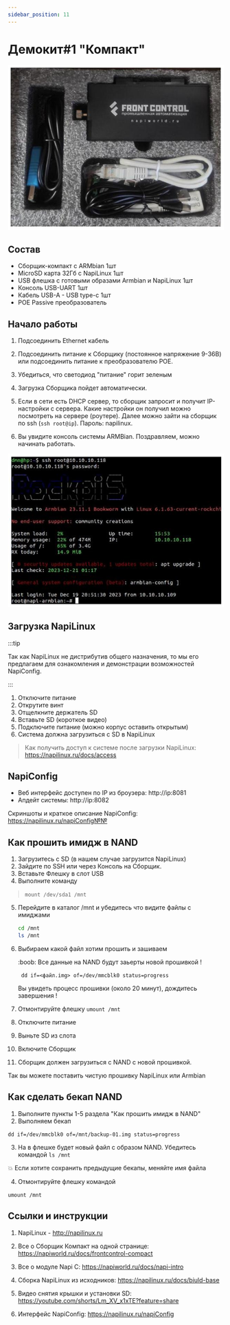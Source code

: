 ```yaml
---
sidebar_position: 11
---
```


# Демокит#1 "Компакт"

![](img-compact/demobox1.jpg)
## Состав 

- Сборщик-компакт с ARMbian 1шт
- MicroSD карта 32Гб c NapiLinux 1шт
- USB флешка с готовыми образами Armbian и NapiLinux 1шт
- Консоль USB-UART 1шт
- Кабель USB-A - USB type-c 1шт
- POE Passive преобразователь

## Начало работы 

1. Подсоединить Ethernet кабель
   
2. Подсоединить питание к Сборщику (постоянное напряжение 9-36В) или подсоединить питание к преобразователю POE.
   
3. Убедиться, что светодиод "питание" горит зеленым

4. Загрузка Сборщика пойдет автоматически.
   
5. Если в сети есть DHCP сервер, то сборщик запросит и получит IP-настройки с сервера. Какие настройки он получил можно посмотреть на сервере (роутере). Далее можно зайти на сборщик по ssh (`ssh root@ip`). Пароль: napilinux.
   
6. Вы увидите консоль системы ARMBian. Поздравляем, можно начинать работать.

![](img-compact/armbian-console.jpg)

## Загрузка NapiLinux

:::tip

Так как NapiLinux не дистрибутив общего назначения, то мы его предлагаем для ознакомления и демонстрации возможностей NapiConfig.

:::

1. Отключите питание
2. Открутите винт
3. Отщелкните держатель SD
4. Вставьте SD (короткое видео)
5. Подключите питание (можно корпус оставить открытым)
6. Система должна загрузиться с SD в NapiLinux
   
> Как получить доступ к системе после загрузки NapiLinux: https://napilinux.ru/docs/access


## NapiConfig

- Веб интерфейс доступен по IP из броузера: http://ip:8081
- Апдейт системы: http://ip:8082

Скриншоты и краткое описание NapiConfig:  https://napilinux.ru/napiConfig№№

## Как прошить имидж в NAND

1. Загрузитесь с SD (в нашем случае загрузится NapiLinux)
2. Зайдите по SSH или через Консоль на Сборщик.
3. Вставьте Флешку в слот USB
4. Выполните команду 
  > ```mount /dev/sda1 /mnt```
5. Перейдите в каталог /mnt и убедитесь что видите файлы с имиджами
   
    ```bash
    cd /mnt
    ls /mnt
    ```

6. Выбираем какой файл хотим прошить и зашиваем
   
   :boob: Все данные на NAND будут заьерты новой прошивкой !
   
   ```
    dd if=<файл.img> of=/dev/mmcblk0 status=progress
   ```
   Вы увидеть процесс прошивки (около 20 минут), дождитесь завершения !
7. Отмонтируйте флешку `umount /mnt`
8. Отключите питание 
9. Выньте SD из слота
10.  Включите Сборщик
11. Сборщик должен загрузиться с NAND с новой прошивкой.

Так вы можете поставить чистую прошивку NapiLinux или Armbian

## Как сделать бекап NAND

1. Выполните пункты 1-5 раздела "Как прошить имидж в NAND"
2. Выполняем бекап

```
dd if=/dev/mmcblk0 of=/mnt/backup-01.img status=progress
```
3. На в флешке будет новый файл с образом NAND. Убедитесь командой `ls /mnt`

:boom: Если хотите сохранить предыдущие бекапы, меняйте имя файла

4. Отмонтируйте флешку командой

```
umount /mnt
```

## Ссылки и инструкции

1. NapiLinux - http://napilinux.ru
   
2. Все о Сборщик Компакт на одной странице: https://napiworld.ru/docs/frontcontrol-compact
   
3. Все о модуле Napi C: https://napiworld.ru/docs/napi-intro
   
4. Сборка NapiLinux из исходников: https://napilinux.ru/docs/biuld-base
   
5. Видео снятия крышки и установки SD: https://youtube.com/shorts/Lm_XV_x1xTE?feature=share
   
6. Интерфейс NapiConfig: https://napilinux.ru/napiConfig